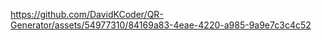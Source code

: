 

https://github.com/DavidKCoder/QR-Generator/assets/54977310/84169a83-4eae-4220-a985-9a9e7c3c4c52

